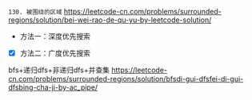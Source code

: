 
`130. 被围绕的区域` https://leetcode-cn.com/problems/surrounded-regions/solution/bei-wei-rao-de-qu-yu-by-leetcode-solution/
- 方法一：深度优先搜索
- [x] 方法二：广度优先搜索

bfs+递归dfs+非递归dfs+并查集 https://leetcode-cn.com/problems/surrounded-regions/solution/bfsdi-gui-dfsfei-di-gui-dfsbing-cha-ji-by-ac_pipe/
